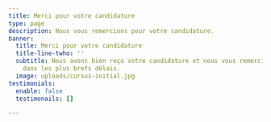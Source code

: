 ```yaml
---
title: Merci pour votre candidature
type: page
description: Nous vous remercions pour votre candidature.
banner:
  title: Merci pour votre candidature
  title-line-twho: ''
  subtitle: Nous avons bien reçu votre candidature et nous vous remercions de votre intérêt pour notre école. Nous allons revenir vers vous
    dans les plus brefs délais.
  image: uploads/cursus-initial.jpg
testimonials:
  enable: false
  testimonails: []

---
```

